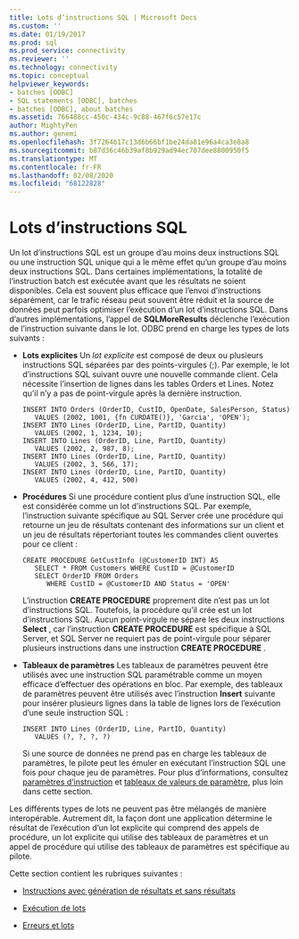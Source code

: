 ```yaml
---
title: Lots d’instructions SQL | Microsoft Docs
ms.custom: ''
ms.date: 01/19/2017
ms.prod: sql
ms.prod_service: connectivity
ms.reviewer: ''
ms.technology: connectivity
ms.topic: conceptual
helpviewer_keywords:
- batches [ODBC]
- SQL statements [ODBC], batches
- batches [ODBC], about batches
ms.assetid: 766488cc-450c-434c-9c88-467f6c57e17c
author: MightyPen
ms.author: genemi
ms.openlocfilehash: 3f7264b17c13d6b66bf1be24da81e96a4ca3e8a8
ms.sourcegitcommit: b87d36c46b39af8b929ad94ec707dee8800950f5
ms.translationtype: MT
ms.contentlocale: fr-FR
ms.lasthandoff: 02/08/2020
ms.locfileid: "68122828"
---
```

# <a name="batches-of-sql-statements"></a>Lots d’instructions SQL
Un lot d’instructions SQL est un groupe d’au moins deux instructions SQL ou une instruction SQL unique qui a le même effet qu’un groupe d’au moins deux instructions SQL. Dans certaines implémentations, la totalité de l’instruction batch est exécutée avant que les résultats ne soient disponibles. Cela est souvent plus efficace que l’envoi d’instructions séparément, car le trafic réseau peut souvent être réduit et la source de données peut parfois optimiser l’exécution d’un lot d’instructions SQL. Dans d’autres implémentations, l’appel de **SQLMoreResults** déclenche l’exécution de l’instruction suivante dans le lot. ODBC prend en charge les types de lots suivants :  
  
-   **Lots explicites** Un *lot explicite* est composé de deux ou plusieurs instructions SQL séparées par des points-virgules (;). Par exemple, le lot d’instructions SQL suivant ouvre une nouvelle commande client. Cela nécessite l’insertion de lignes dans les tables Orders et Lines. Notez qu’il n’y a pas de point-virgule après la dernière instruction.  
  
    ```  
    INSERT INTO Orders (OrderID, CustID, OpenDate, SalesPerson, Status)  
       VALUES (2002, 1001, {fn CURDATE()}, 'Garcia', 'OPEN');  
    INSERT INTO Lines (OrderID, Line, PartID, Quantity)  
       VALUES (2002, 1, 1234, 10);  
    INSERT INTO Lines (OrderID, Line, PartID, Quantity)  
       VALUES (2002, 2, 987, 8);  
    INSERT INTO Lines (OrderID, Line, PartID, Quantity)  
       VALUES (2002, 3, 566, 17);  
    INSERT INTO Lines (OrderID, Line, PartID, Quantity)  
       VALUES (2002, 4, 412, 500)  
    ```  
  
-   **Procédures** Si une procédure contient plus d’une instruction SQL, elle est considérée comme un lot d’instructions SQL. Par exemple, l’instruction suivante spécifique au SQL Server crée une procédure qui retourne un jeu de résultats contenant des informations sur un client et un jeu de résultats répertoriant toutes les commandes client ouvertes pour ce client :  
  
    ```  
    CREATE PROCEDURE GetCustInfo (@CustomerID INT) AS  
       SELECT * FROM Customers WHERE CustID = @CustomerID  
       SELECT OrderID FROM Orders  
          WHERE CustID = @CustomerID AND Status = 'OPEN'  
    ```  
  
     L’instruction **CREATE PROCEDURE** proprement dite n’est pas un lot d’instructions SQL. Toutefois, la procédure qu’il crée est un lot d’instructions SQL. Aucun point-virgule ne sépare les deux instructions **Select** , car l’instruction **CREATE PROCEDURE** est spécifique à SQL Server, et SQL Server ne requiert pas de point-virgule pour séparer plusieurs instructions dans une instruction **CREATE PROCEDURE** .  
  
-   **Tableaux de paramètres** Les tableaux de paramètres peuvent être utilisés avec une instruction SQL paramétrable comme un moyen efficace d’effectuer des opérations en bloc. Par exemple, des tableaux de paramètres peuvent être utilisés avec l’instruction **Insert** suivante pour insérer plusieurs lignes dans la table de lignes lors de l’exécution d’une seule instruction SQL :  
  
    ```  
    INSERT INTO Lines (OrderID, Line, PartID, Quantity)  
       VALUES (?, ?, ?, ?)  
    ```  
  
     Si une source de données ne prend pas en charge les tableaux de paramètres, le pilote peut les émuler en exécutant l’instruction SQL une fois pour chaque jeu de paramètres. Pour plus d’informations, consultez [paramètres d’instruction](../../../odbc/reference/develop-app/statement-parameters.md) et [tableaux de valeurs de paramètre](../../../odbc/reference/develop-app/arrays-of-parameter-values.md), plus loin dans cette section.  
  
 Les différents types de lots ne peuvent pas être mélangés de manière interopérable. Autrement dit, la façon dont une application détermine le résultat de l’exécution d’un lot explicite qui comprend des appels de procédure, un lot explicite qui utilise des tableaux de paramètres et un appel de procédure qui utilise des tableaux de paramètres est spécifique au pilote.  
  
 Cette section contient les rubriques suivantes :  
  
-   [Instructions avec génération de résultats et sans résultats](../../../odbc/reference/develop-app/result-generating-and-result-free-statements.md)  
  
-   [Exécution de lots](../../../odbc/reference/develop-app/executing-batches.md)  
  
-   [Erreurs et lots](../../../odbc/reference/develop-app/errors-and-batches.md)
